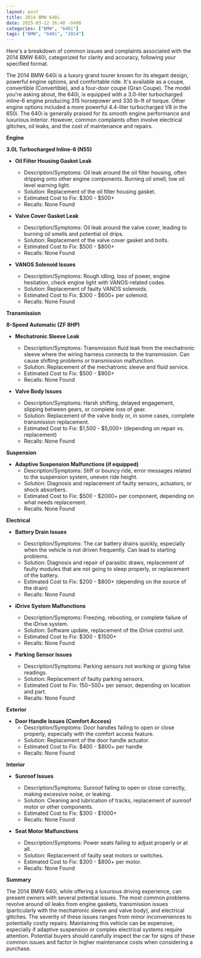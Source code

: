 ```yaml
---
layout: post
title: 2014 BMW 640i
date: 2025-03-12 16:48 -0400
categories: ["BMW", "640i"]
tags: ["BMW", "640i", "2014"]
---
```

Here's a breakdown of common issues and complaints associated with the 2014 BMW 640i, categorized for clarity and accuracy, following your specified format.

The 2014 BMW 640i is a luxury grand tourer known for its elegant design, powerful engine options, and comfortable ride. It's available as a coupe, convertible (Convertible), and a four-door coupe (Gran Coupe). The model you're asking about, the 640i, is equipped with a 3.0-liter turbocharged inline-6 engine producing 315 horsepower and 330 lb-ft of torque. Other engine options included a more powerful 4.4-liter turbocharged V8 in the 650i. The 640i is generally praised for its smooth engine performance and luxurious interior. However, common complaints often involve electrical glitches, oil leaks, and the cost of maintenance and repairs.

**Engine**

**3.0L Turbocharged Inline-6 (N55)**

*   **Oil Filter Housing Gasket Leak**
    *   Description/Symptoms: Oil leak around the oil filter housing, often dripping onto other engine components. Burning oil smell, low oil level warning light.
    *   Solution: Replacement of the oil filter housing gasket.
    *   Estimated Cost to Fix: $300 - $500+
    *   Recalls: None Found

*   **Valve Cover Gasket Leak**
    *   Description/Symptoms: Oil leak around the valve cover, leading to burning oil smells and potential oil drips.
    *   Solution: Replacement of the valve cover gasket and bolts.
    *   Estimated Cost to Fix: $500 - $800+
    *   Recalls: None Found

*   **VANOS Solenoid Issues**
    *   Description/Symptoms: Rough idling, loss of power, engine hesitation, check engine light with VANOS-related codes.
    *   Solution: Replacement of faulty VANOS solenoids.
    *   Estimated Cost to Fix: $300 - $600+ per solenoid.
    *   Recalls: None Found

**Transmission**

**8-Speed Automatic (ZF 8HP)**

*   **Mechatronic Sleeve Leak**
    *   Description/Symptoms: Transmission fluid leak from the mechatronic sleeve where the wiring harness connects to the transmission. Can cause shifting problems or transmission malfunction.
    *   Solution: Replacement of the mechatronic sleeve and fluid service.
    *   Estimated Cost to Fix: $500 - $900+
    *   Recalls: None Found

*   **Valve Body Issues**
    *   Description/Symptoms: Harsh shifting, delayed engagement, slipping between gears, or complete loss of gear.
    *   Solution: Replacement of the valve body or, in some cases, complete transmission replacement.
    *   Estimated Cost to Fix: $1,500 - $5,000+ (depending on repair vs. replacement)
    *   Recalls: None Found

**Suspension**

*   **Adaptive Suspension Malfunctions (if equipped)**
    *   Description/Symptoms: Stiff or bouncy ride, error messages related to the suspension system, uneven ride height.
    *   Solution: Diagnosis and replacement of faulty sensors, actuators, or shock absorbers.
    *   Estimated Cost to Fix: $500 - $2000+ per component, depending on what needs replacement.
    *   Recalls: None Found

**Electrical**

*   **Battery Drain Issues**
    *   Description/Symptoms: The car battery drains quickly, especially when the vehicle is not driven frequently. Can lead to starting problems.
    *   Solution: Diagnosis and repair of parasitic draws, replacement of faulty modules that are not going to sleep properly, or replacement of the battery.
    *   Estimated Cost to Fix: $200 - $800+ (depending on the source of the drain)
    *   Recalls: None Found

*   **iDrive System Malfunctions**
    *   Description/Symptoms: Freezing, rebooting, or complete failure of the iDrive system.
    *   Solution: Software update, replacement of the iDrive control unit.
    *   Estimated Cost to Fix: $300 - $1500+
    *   Recalls: None Found

*   **Parking Sensor Issues**
    *   Description/Symptoms: Parking sensors not working or giving false readings.
    *   Solution: Replacement of faulty parking sensors.
    *   Estimated Cost to Fix: $150-$500+ per sensor, depending on location and part.
    *   Recalls: None Found

**Exterior**

*   **Door Handle Issues (Comfort Access)**
    *   Description/Symptoms: Door handles failing to open or close properly, especially with the comfort access feature.
    *   Solution: Replacement of the door handle actuator.
    *   Estimated Cost to Fix: $400 - $800+ per handle
    *   Recalls: None Found

**Interior**

*   **Sunroof Issues**
    *   Description/Symptoms: Sunroof failing to open or close correctly, making excessive noise, or leaking.
    *   Solution: Cleaning and lubrication of tracks, replacement of sunroof motor or other components.
    *   Estimated Cost to Fix: $300 - $1000+
    *   Recalls: None Found

*   **Seat Motor Malfunctions**
    *   Description/Symptoms: Power seats failing to adjust properly or at all.
    *   Solution: Replacement of faulty seat motors or switches.
    *   Estimated Cost to Fix: $300 - $800+ per motor.
    *   Recalls: None Found

**Summary**

The 2014 BMW 640i, while offering a luxurious driving experience, can present owners with several potential issues. The most common problems revolve around oil leaks from engine gaskets, transmission issues (particularly with the mechatronic sleeve and valve body), and electrical glitches. The severity of these issues ranges from minor inconveniences to potentially costly repairs. Maintaining this vehicle can be expensive, especially if adaptive suspension or complex electrical systems require attention. Potential buyers should carefully inspect the car for signs of these common issues and factor in higher maintenance costs when considering a purchase.

